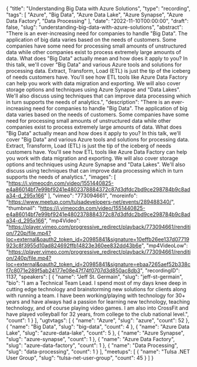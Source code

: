 {
  "title": "Understanding Big Data with Azure Solutions",
  "type": "recording",
  "tags": [
    "Azure",
    "Big Data",
    "Azure Data Lake",
    "Azure Synapse",
    "Azure Data Factory",
    "Data Processing"
  ],
  "date": "2022-11-10T00:00:00",
  "draft": false,
  "slug": "understanding-big-data-with-azure-solutions",
  "abstract": "There is an ever-increasing need for companies to handle \"Big Data\". The application of big data varies based on the needs of customers. Some companies have some need for processing small amounts of unstructured data while other companies exist to process extremely large amounts of data. What does \"Big Data\" actually mean and how does it apply to you? In this talk, we'll cover \"Big Data\" and various Azure tools and solutions for processing data. Extract, Transform, Load (ETL) is just the tip of the iceberg of needs customers have. You'll see how ETL tools like Azure Data Factory can help you work with data migration and exporting. We will also cover storage options and techniques using Azure Synapse and \"Data Lakes\". We'll also discuss using techniques that can improve data processing which in turn supports the needs of analytics.",
  "description": "There is an ever-increasing need for companies to handle \"Big Data\". The application of big data varies based on the needs of customers. Some companies have some need for processing small amounts of unstructured data while other companies exist to process extremely large amounts of data. What does \"Big Data\" actually mean and how does it apply to you? In this talk, we'll cover \"Big Data\" and various Azure tools and solutions for processing data. Extract, Transform, Load (ETL) is just the tip of the iceberg of needs customers have. You'll see how ETL tools like Azure Data Factory can help you work with data migration and exporting. We will also cover storage options and techniques using Azure Synapse and \"Data Lakes\". We'll also discuss using techniques that can improve data processing which in turn supports the needs of analytics.",
  "images": [
    "https://i.vimeocdn.com/video/1551440825-e4a86014bf7e99bf9241e4802378884372c87d3dfdc2bd9ce298784b9c8ada34-d_295x166"
  ],
  "vimeo": "773094661",
  "moreinfo": "https://www.meetup.com/tulsadevelopers-net/events/289488340/",
  "thumbnail": "https://i.vimeocdn.com/video/1551440825-e4a86014bf7e99bf9241e4802378884372c87d3dfdc2bd9ce298784b9c8ada34-d_295x166",
  "mp4Video": "https://player.vimeo.com/progressive_redirect/playback/773094661/rendition/720p/file.mp4?loc=external&oauth2_token_id=20985841&signature=10effb26ee137d07719923c8f3955d10ad824692ffb14823e360ee832dd43b6e",
  "mp4VideoLow": "https://player.vimeo.com/progressive_redirect/playback/773094661/rendition/240p/file.mp4?loc=external&oauth2_token_id=20985841&signature=ebaa7265aef52b338cf7c8071e289f5ab24177e08e47f74f0707d3d850ac8db3",
  "recordingID": 1137,
  "speakers": [
    {
      "name": "Jeff St. Germain",
      "slug": "jeff-st-germain",
      "bio": "I am a Technical Team Lead. I spend most of my days knee deep in cutting edge technology and brainstorming new solutions for clients along with running a team. I have been working/playing with technology for 30+ years and have always had a passion for learning new technology, teaching technology, and of course playing video games. I am also into CrossFit and have played volleyball for 32 years, from college to the club national level.",
      "count": 1
    }
  ],
  "ugtvtags": [
    {
      "name": "Azure",
      "slug": "azure",
      "count": 52
    },
    {
      "name": "Big Data",
      "slug": "big-data",
      "count": 4
    },
    {
      "name": "Azure Data Lake",
      "slug": "azure-data-lake",
      "count": 5
    },
    {
      "name": "Azure Synapse",
      "slug": "azure-synapse",
      "count": 1
    },
    {
      "name": "Azure Data Factory",
      "slug": "azure-data-factory",
      "count": 1
    },
    {
      "name": "Data Processing",
      "slug": "data-processing",
      "count": 1
    }
  ],
  "meetups": [
    {
      "name": "Tulsa .NET User Group",
      "slug": "tulsa-net-user-group",
      "count": 45
    }
  ]
}